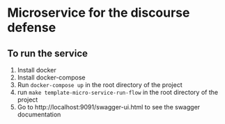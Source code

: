 # Microservice for the discourse defense

## To run the service
1. Install docker
2. Install docker-compose
3. Run `docker-compose up` in the root directory of the project
4. run `make template-micro-service-run-flow` in the root directory of the project
5. Go to http://localhost:9091/swagger-ui.html to see the swagger documentation
